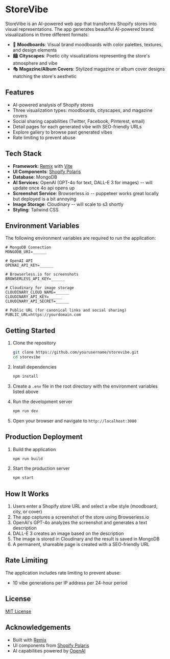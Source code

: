 # StoreVibe

StoreVibe is an AI-powered web app that transforms Shopify stores into visual representations. The app generates beautiful AI-powered brand visualizations in three different formats:

- 🧵 **Moodboards**: Visual brand moodboards with color palettes, textures, and design elements
- 🏙 **Cityscapes**: Poetic city visualizations representing the store's atmosphere and vibe
- 🎭 **Magazine/Album Covers**: Stylized magazine or album cover designs matching the store's aesthetic

## Features

- AI-powered analysis of Shopify stores
- Three visualization types: moodboards, cityscapes, and magazine covers
- Social sharing capabilities (Twitter, Facebook, Pinterest, email)
- Detail pages for each generated vibe with SEO-friendly URLs
- Explore gallery to browse past generated vibes
- Rate limiting to prevent abuse

## Tech Stack

- **Framework**: [Remix](https://remix.run/) with [Vite](https://vitejs.dev/)
- **UI Components**: [Shopify Polaris](https://polaris.shopify.com/)
- **Database**: MongoDB
- **AI Services**: OpenAI (GPT-4o for text, DALL-E 3 for images)
-- will update once 4o api opens up
- **Screenshot Service**: Browserless.io
-- puppeteer works great locally but deployed is a bit annoying
- **Image Storage**: Cloudinary
-- will scale to s3 shortly
- **Styling**: Tailwind CSS

## Environment Variables

The following environment variables are required to run the application:

```env
# MongoDB Connection
MONGODB_URI=______

# OpenAI API
OPENAI_API_KEY=______

# Browserless.io for screenshots
BROWSERLESS_API_KEY=______

# Cloudinary for image storage
CLOUDINARY_CLOUD_NAME=______
CLOUDINARY_API_KEY=______
CLOUDINARY_API_SECRET=______

# Public URL (for canonical links and social sharing)
PUBLIC_URL=https://yourdomain.com
```

## Getting Started

1. Clone the repository
   ```bash
   git clone https://github.com/yourusername/storevibe.git
   cd storevibe
   ```

2. Install dependencies
   ```bash
   npm install
   ```

3. Create a `.env` file in the root directory with the environment variables listed above

4. Run the development server
   ```bash
   npm run dev
   ```

5. Open your browser and navigate to `http://localhost:3000`

## Production Deployment

1. Build the application
   ```bash
   npm run build
   ```

2. Start the production server
   ```bash
   npm start
   ```

## How It Works

1. Users enter a Shopify store URL and select a vibe style (moodboard, city, or cover)
2. The app captures a screenshot of the store using Browserless.io
3. OpenAI's GPT-4o analyzes the screenshot and generates a text description
4. DALL-E 3 creates an image based on the description
5. The image is stored in Cloudinary and the result is saved in MongoDB
6. A permanent, shareable page is created with a SEO-friendly URL

## Rate Limiting

The application includes rate limiting to prevent abuse:
- 10 vibe generations per IP address per 24-hour period

## License

[MIT License](LICENSE)

## Acknowledgements

- Built with [Remix](https://remix.run/)
- UI components from [Shopify Polaris](https://polaris.shopify.com/)
- AI capabilities powered by [OpenAI](https://openai.com/)
